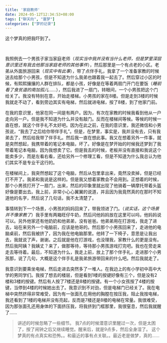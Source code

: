 ```yaml
---
title: '家庭教师'
date: 2024-05-12T12:34:53+08:00
tags: ["聊天向", "噩梦"]
categories: ["梦的记录"]
---
```


这个梦真的把我吓到了。


<!--more-->

<br>

我照例去一个男孩子家当家庭老师（*现实当中我并没有当什么老师，但是梦里深层意识里还有我去他那当家庭老师的其他事件*），然后那里是一个有点老的小区。老弟从外面旅游回来（*现实中有此事*），带了点伴手礼，我拿了一个准备家教的时候送去给那个小男孩，但是不知道为什么我弟也跟着我一起去了。然后穿过小区的时候，有熙熙攘攘的人群在排队，都是小孩，好像是在等着两扇门开门在要饭（*睡前看了食贫道的南加孤儿……*），然后我进了一扇门，转眼间，一个小男孩把这个门给关了。我没有特别在意，开始走楼梯。小男孩的家在8楼。但是走到3楼的时候我就走不动了，看到旁边其实有电梯，然后就进电梯，按了8楼，到了他家门前。

在我的意识里，他家在同一间是有两户。因为，有次在家教的时候我看到他从一户走向另一户。但是我不知道为什么并没有敲门。反而在楼梯间等候。等候的时候一直在想，就这个伴手礼不太好吧。因为在此之前，在我的意识里，我还微信和小男孩说，“我去了之后给你带伴手礼”。但是，在梦里，事实是，我并没有去，只有我弟去了，然后给我带了伴手礼。然后我一直在想此事。我又在想着另外一件事，就是突然想起，我携带着的笔记本电脑，坏了。好像是在梦开始的时候我还梦到了我带着笔记本电脑，因为我想卖了它。但是我去的时候，老板并没有直接和我说这个能卖多少，而是左看右看，还给另外一个修理工看，但是不知道为什么我总认为他们其实不是专业干这行的。

在楼梯间上，我突然想起了这个电脑，然后从包里拿出来，竟然没卖掉，但是已经打不开了。我弟和我说是这样的。但是我又想着家教会不会用到。正想着的时候，那个小男孩打开了一扇门，出来，然后的印象里就出现了他骑着一辆摩托带着头盔好像是要出去。我上前，非常小心心翼翼的说道，并且因为我竟然真的在那时不知道他的名字，然后说了几句话，我不太清楚了。

事情转到下一个场景，小男孩的妈妈回来了，带我领进了门。（*说实话，这个场景并不像家教了*）我手里有两箱旺仔牛奶，然后问他妈妈放在这里可以吗，他妈妈说可以。另外他家还有他奶奶和他弟弟，没有爸爸。他弟弟用在打游戏，我走了进去，站在来另外一个电脑前，应该是他哥的。然后那个小男孩回来了，走进他的电脑桌前，然后我被挤了，因为我在他电脑那里。他转了一下椅子，意思是让我出去，我就说了声，谢谢。之后就是他在打游戏，也没理我，家教什么的更是没有。然后我阿姨？我姨丈？来了，做那等待，等待那小男孩游戏打完吧。我也在旁走来走去等待着。最后，不知道为什么，我走上前，放上了那个伴手礼，走进那个小男孩那，说了几句，大概是这个伴手礼是我弟旅游带回来的什么吧。然后我就走了。

我意识到要乘坐电梯，然后走进去突然多了一堆人。在我边上的有小学初中高中大学的男同学们。我按了想去的楼层，但是看到1喽的按键好像有三个，但是没有2楼和3楼的按键。然后有人按了7楼还是8楼的按键。有一个小女孩按了4楼的按键，当停到4楼的时候她出去了。我意识到不对劲，但是电梯门已经关了。我在电梯中突然挤得非常难受，因为有一张面孔在用他的胸膛在按压我，阻止我按电梯，我还看到了1楼的电梯并没有亮起，反而是7楼还是8楼的电梯在常量。我很难受，因为那张面孔还用身体的下面挤压我，将我挤到门框那里，我很窒息，然后我就醒了……

> 讲述的时候忽略了一些细节。
> 我7点的时候潜意识里醒过一次，但是太困了，按了闹钟之后又继续睡觉。醒来后，就是9点多，然后全身湿了。
> 这个梦真的有点真实和恐怖。。和最近的事有点关联。。最近老是做梦，真的……